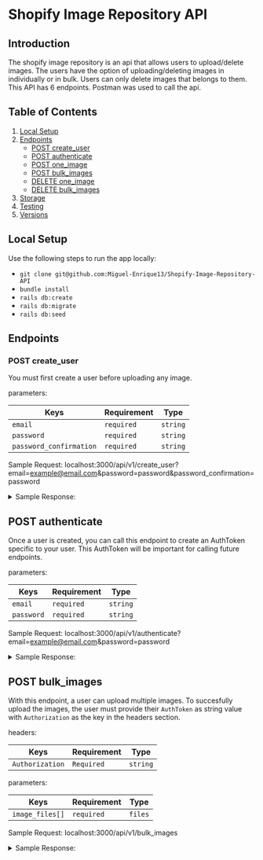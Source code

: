 # Shopify Image Repository API

## Introduction

The shopify image repository is an api that allows users to upload/delete images. The users have the option of uploading/deleting images in individually or in bulk. Users can only delete images that belongs to them. This API has 6 endpoints. Postman was used to call the api. 

## Table of Contents
1. [Local Setup](#local-setup)
1. [Endpoints](#endpoints)
    - [POST create_user](#post-create-user)
    - [POST authenticate](#post-authenticate)
    - [POST one_image](#post-one-image)
    - [POST bulk_images](#post-bulk-images)
    - [DELETE one_image](#delete-one-image)
    - [DELETE bulk_images](#delete-bulk-images)
1. [Storage](#storage)
1. [Testing](#testing)
1. [Versions](#versions)

## Local Setup
Use the following steps to run the app locally: 
* `git clone git@github.com:Miguel-Enrique13/Shopify-Image-Repository-API`
* `bundle install`
* `rails db:create`
* `rails db:migrate`
* `rails db:seed`

## Endpoints

### POST create_user

You must first create a user before uploading any image.

parameters: 

| Keys  |  Requirement | Type  |
|---|---|---|
|`email`|`required`|`string`|
|`password`|`required`|`string`|
|`password_confirmation`|`required`|`string`|

Sample Request: localhost:3000/api/v1/create_user?email=example@email.com&password=password&password_confirmation=password

<details>
  <summary> Sample Response: </summary>
  
  ```{
    "message": "User created successfully"
}
```
</details>

## POST authenticate

Once a user is created, you can call this endpoint to create an AuthToken specific to your user. This AuthToken will be important for calling future endpoints.

parameters: 

| Keys  |  Requirement | Type  |
|---|---|---|
|`email`|`required`|`string`|
|`password`|`required`|`string`|

Sample Request: localhost:3000/api/v1/authenticate?email=example@email.com&password=password


<details>
  <summary> Sample Response: </summary>
  
  ```{
     "auth_token": "eyJhbGciOiJIUzI1NiJ9.eyJ1c2VyX2lkIjozLCJleHAiOjE2MTEwMTA0NzF9.AsAnk6gPwEss7L9nvgdUNnQjpooPQIKMmYWMmT1ktD4"
}
```
</details>

## POST bulk_images

With this endpoint, a user can upload multiple images. To succesfully upload the images, the user must provide their `AuthToken` as string value with `Authorization` as the key in the headers section.    

headers:

| Keys  |  Requirement | Type  |
|---|---|---|
|`Authorization`|`Required`|`string`|

parameters: 

| Keys  |  Requirement | Type  |
|---|---|---|
|`image_files[]`|`required`|`files`|

Sample Request: localhost:3000/api/v1/bulk_images

<details>
  <summary> Sample Response: </summary>
  
  ```{
    "data": [
        {
            "id": "3",
            "type": "image",
            "attributes": {
                "id": 3,
                "title": "---",
                "description": "---",
                "price": 0.0,
                "privacy": "privacy",
                "inventory": 0
            },
            "relationships": {
                "user": {
                    "data": {
                        "id": "3",
                        "type": "user"
                    }
                }
            }
        },
        {
            "id": "4",
            "type": "image",
            "attributes": {
                "id": 4,
                "title": "---",
                "description": "---",
                "price": 0.0,
                "privacy": "privacy",
                "inventory": 0
            },
            "relationships": {
                "user": {
                    "data": {
                        "id": "3",
                        "type": "user"
                    }
                }
            }
        }
    ]
}
```
</details>











  
